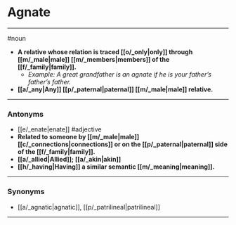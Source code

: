 # Agnate
---
#noun
- **A relative whose relation is traced [[o/_only|only]] through [[m/_male|male]] [[m/_members|members]] of the [[f/_family|family]].**
	- _Example: A great grandfather is an agnate if he is your father’s father’s father._
- **[[a/_any|Any]] [[p/_paternal|paternal]] [[m/_male|male]] relative.**
---
### Antonyms
- [[e/_enate|enate]]
#adjective
- **Related to someone by [[m/_male|male]] [[c/_connections|connections]] or on the [[p/_paternal|paternal]] side of the [[f/_family|family]].**
- **[[a/_allied|Allied]]; [[a/_akin|akin]]**
- **[[h/_having|Having]] a similar semantic [[m/_meaning|meaning]].**
---
### Synonyms
- [[a/_agnatic|agnatic]], [[p/_patrilineal|patrilineal]]
---
